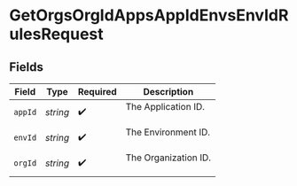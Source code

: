 # GetOrgsOrgIdAppsAppIdEnvsEnvIdRulesRequest


## Fields

| Field                  | Type                   | Required               | Description            |
| ---------------------- | ---------------------- | ---------------------- | ---------------------- |
| `appId`                | *string*               | :heavy_check_mark:     | The Application ID.<br/><br/> |
| `envId`                | *string*               | :heavy_check_mark:     | The Environment ID.<br/><br/> |
| `orgId`                | *string*               | :heavy_check_mark:     | The Organization ID.<br/><br/> |